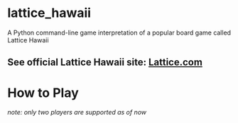 # lattice_hawaii
A Python command-line game interpretation of a popular board game called Lattice Hawaii

## See official Lattice Hawaii site: [Lattice.com](https://latice.com/)

# How to Play

*note: only two players are supported as of now*
